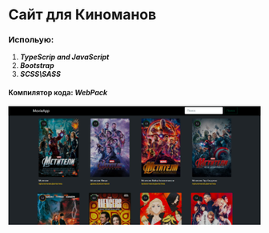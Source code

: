 # Сайт для Киноманов 
### Испольую:
1. **_TypeScrip and JavaScript_**
2. **_Bootstrap_**
3. **_SCSS\SASS_**

#### Компилятор кода: _WebPack_ 



![alt tag](screenshots/screen-page.png)